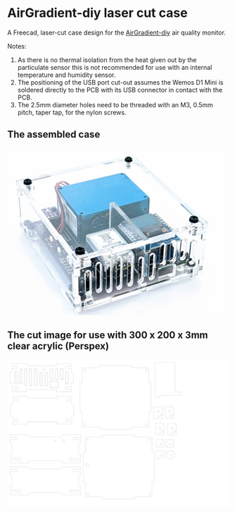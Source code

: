 # AirGradient-diy laser cut case
A Freecad, laser-cut case design for the [AirGradient-diy](https://www.airgradient.com/diy/) air quality monitor.

Notes:
1. As there is no thermal isolation from the heat given out by the particulate sensor this is not recommended for use with an internal temperature and humidity sensor.
1. The positioning of the USB port cut-out assumes the Wemos D1 Mini is soldered directly to the PCB with its USB connector in contact with the PCB.
1. The 2.5mm diameter holes need to be threaded with an M3, 0.5mm pitch, taper tap, for the nylon screws.

## The assembled case
![assembly](/images/AirGradient-laser-case.jpg "Assembled case")

## The cut image for use with 300 x 200 x 3mm clear acrylic (Perspex)
![cuts](/images/air-case.svg "Laser Cuts")
